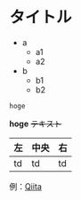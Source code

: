 # タイトル

- a
  - a1
  - a2
- b
  - b1
  - b2

```
hoge
```

**hoge**
~~テキスト~~

| 左  | 中央 | 右  |
| --- | ---- | --- |
| td  | td   | td  |

例：[Qiita](http://qiita.com/)
